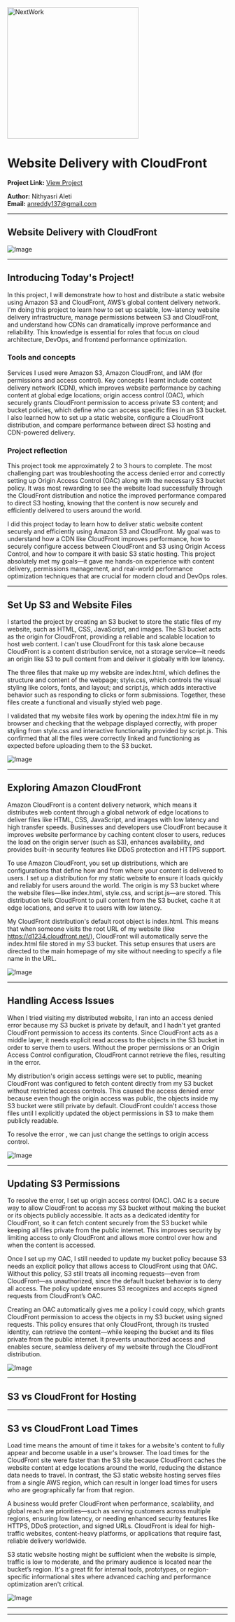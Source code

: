 <img src="https://cdn.prod.website-files.com/677c400686e724409a5a7409/6790ad949cf622dc8dcd9fe4_nextwork-logo-leather.svg" alt="NextWork" width="300" />

# Website Delivery with CloudFront

**Project Link:** [View Project](http://learn.nextwork.org/projects/aws-networks-cloudfront)

**Author:** Nithyasri Aleti  
**Email:** anreddy137@gmail.com

---

## Website Delivery with CloudFront

![Image](http://learn.nextwork.org/thoughtful_navy_swift_korimako/uploads/aws-networks-cloudfront_1dddddwe)

---

## Introducing Today's Project!

In this project, I will demonstrate how to host and distribute a static website using Amazon S3 and CloudFront, AWS’s global content delivery network. I'm doing this project to learn how to set up scalable, low-latency website delivery infrastructure, manage permissions between S3 and CloudFront, and understand how CDNs can dramatically improve performance and reliability. This knowledge is essential for roles that focus on cloud architecture, DevOps, and frontend performance optimization.

### Tools and concepts

Services I used were Amazon S3, Amazon CloudFront, and IAM (for permissions and access control). Key concepts I learnt include content delivery network (CDN), which improves website performance by caching content at global edge locations; origin access control (OAC), which securely grants CloudFront permission to access private S3 content; and bucket policies, which define who can access specific files in an S3 bucket. I also learned how to set up a static website, configure a CloudFront distribution, and compare performance between direct S3 hosting and CDN-powered delivery.

### Project reflection

This project took me approximately 2 to 3 hours to complete. The most challenging part was troubleshooting the access denied error and correctly setting up Origin Access Control (OAC) along with the necessary S3 bucket policy. It was most rewarding to see the website load successfully through the CloudFront distribution and notice the improved performance compared to direct S3 hosting, knowing that the content is now securely and efficiently delivered to users around the world.

I did this project today to learn how to deliver static website content securely and efficiently using Amazon S3 and CloudFront. My goal was to understand how a CDN like CloudFront improves performance, how to securely configure access between CloudFront and S3 using Origin Access Control, and how to compare it with basic S3 static hosting. This project absolutely met my goals—it gave me hands-on experience with content delivery, permissions management, and real-world performance optimization techniques that are crucial for modern cloud and DevOps roles.

---

## Set Up S3 and Website Files

I started the project by creating an S3 bucket to store the static files of my website, such as HTML, CSS, JavaScript, and images. The S3 bucket acts as the origin for CloudFront, providing a reliable and scalable location to host web content. I can't use CloudFront for this task alone because CloudFront is a content distribution service, not a storage service—it needs an origin like S3 to pull content from and deliver it globally with low latency.

The three files that make up my website are index.html, which defines the structure and content of the webpage; style.css, which controls the visual styling like colors, fonts, and layout; and script.js, which adds interactive behavior such as responding to clicks or form submissions. Together, these files create a functional and visually styled web page.

I validated that my website files work by opening the index.html file in my browser and checking that the webpage displayed correctly, with proper styling from style.css and interactive functionality provided by script.js. This confirmed that all the files were correctly linked and functioning as expected before uploading them to the S3 bucket.

![Image](http://learn.nextwork.org/thoughtful_navy_swift_korimako/uploads/aws-networks-cloudfront_qgo7wcd3)

---

## Exploring Amazon CloudFront

Amazon CloudFront is a content delivery network, which means it distributes web content through a global network of edge locations to deliver files like HTML, CSS, JavaScript, and images with low latency and high transfer speeds. Businesses and developers use CloudFront because it improves website performance by caching content closer to users, reduces the load on the origin server (such as S3), enhances availability, and provides built-in security features like DDoS protection and HTTPS support.

To use Amazon CloudFront, you set up distributions, which are configurations that define how and from where your content is delivered to users. I set up a distribution for my static website to ensure it loads quickly and reliably for users around the world. The origin is my S3 bucket where the website files—like index.html, style.css, and script.js—are stored. This distribution tells CloudFront to pull content from the S3 bucket, cache it at edge locations, and serve it to users with low latency.

My CloudFront distribution's default root object is index.html. This means that when someone visits the root URL of my website (like https://d1234.cloudfront.net/), CloudFront will automatically serve the index.html file stored in my S3 bucket. This setup ensures that users are directed to the main homepage of my site without needing to specify a file name in the URL.

![Image](http://learn.nextwork.org/thoughtful_navy_swift_korimako/uploads/aws-networks-cloudfront_qgo7wcdt)

---

## Handling Access Issues

When I tried visiting my distributed website, I ran into an access denied error because my S3 bucket is private by default, and I hadn't yet granted CloudFront permission to access its contents. Since CloudFront acts as a middle layer, it needs explicit read access to the objects in the S3 bucket in order to serve them to users. Without the proper permissions or an Origin Access Control configuration, CloudFront cannot retrieve the files, resulting in the error.

My distribution's origin access settings were set to public, meaning CloudFront was configured to fetch content directly from my S3 bucket without restricted access controls. This caused the access denied error because even though the origin access was public, the objects inside my S3 bucket were still private by default. CloudFront couldn't access those files until I explicitly updated the object permissions in S3 to make them publicly readable.

To resolve the error , we can just change the settings to origin access control.

![Image](http://learn.nextwork.org/thoughtful_navy_swift_korimako/uploads/aws-networks-cloudfront_egrhntyu)

---

## Updating S3 Permissions

To resolve the error, I set up origin access control (OAC). OAC is a secure way to allow CloudFront to access my S3 bucket without making the bucket or its objects publicly accessible. It acts as a dedicated identity for CloudFront, so it can fetch content securely from the S3 bucket while keeping all files private from the public internet. This improves security by limiting access to only CloudFront and allows more control over how and when the content is accessed.

Once I set up my OAC, I still needed to update my bucket policy because S3 needs an explicit policy that allows access to CloudFront using that OAC. Without this policy, S3 still treats all incoming requests—even from CloudFront—as unauthorized, since the default bucket behavior is to deny all access. The policy update ensures S3 recognizes and accepts signed requests from CloudFront’s OAC.

Creating an OAC automatically gives me a policy I could copy, which grants CloudFront permission to access the objects in my S3 bucket using signed requests. This policy ensures that only CloudFront, through its trusted identity, can retrieve the content—while keeping the bucket and its files private from the public internet. It prevents unauthorized access and enables secure, seamless delivery of my website through the CloudFront distribution.

![Image](http://learn.nextwork.org/thoughtful_navy_swift_korimako/uploads/aws-networks-cloudfront_eg98ntyu)

---

## S3 vs CloudFront for Hosting

---

## S3 vs CloudFront Load Times

Load time means the amount of time it takes for a website's content to fully appear and become usable in a user's browser. The load times for the CloudFront site were faster than the S3 site because CloudFront caches the website content at edge locations around the world, reducing the distance data needs to travel. In contrast, the S3 static website hosting serves files from a single AWS region, which can result in longer load times for users who are geographically far from that region.

A business would prefer CloudFront when performance, scalability, and global reach are priorities—such as serving customers across multiple regions, ensuring low latency, or needing enhanced security features like HTTPS, DDoS protection, and signed URLs. CloudFront is ideal for high-traffic websites, content-heavy platforms, or applications that require fast, reliable delivery worldwide.

S3 static website hosting might be sufficient when the website is simple, traffic is low to moderate, and the primary audience is located near the bucket’s region. It's a great fit for internal tools, prototypes, or region-specific informational sites where advanced caching and performance optimization aren't critical.

![Image](http://learn.nextwork.org/thoughtful_navy_swift_korimako/uploads/aws-networks-cloudfront_12verpuh)

---

---

